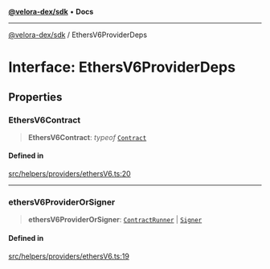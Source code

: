 [**@velora-dex/sdk**](../README.md) • **Docs**

***

[@velora-dex/sdk](../globals.md) / EthersV6ProviderDeps

# Interface: EthersV6ProviderDeps

## Properties

### EthersV6Contract

> **EthersV6Contract**: *typeof* [`Contract`](../-internal-/classes/Contract.md)

#### Defined in

[src/helpers/providers/ethersV6.ts:20](https://github.com/VeloraDEX/sdk/blob/master/src/helpers/providers/ethersV6.ts#L20)

***

### ethersV6ProviderOrSigner

> **ethersV6ProviderOrSigner**: [`ContractRunner`](../-internal-/interfaces/ContractRunner.md) \| [`Signer`](../-internal-/interfaces/Signer.md)

#### Defined in

[src/helpers/providers/ethersV6.ts:19](https://github.com/VeloraDEX/sdk/blob/master/src/helpers/providers/ethersV6.ts#L19)
